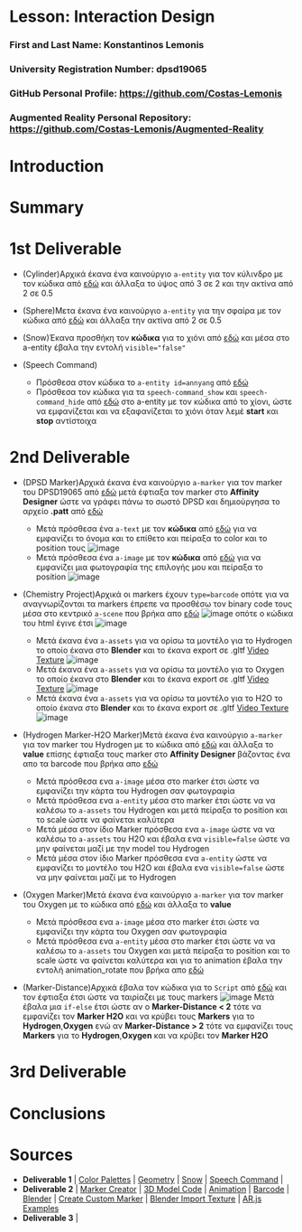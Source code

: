 # Lesson: Interaction Design

### First and Last Name: Konstantinos Lemonis
### University Registration Number: dpsd19065
### GitHub Personal Profile: https://github.com/Costas-Lemonis
### Augmented Reality Personal Repository: https://github.com/Costas-Lemonis/Augmented-Reality

# Introduction

# Summary


# 1st Deliverable
- (Cylinder)Αρχικά έκανα ένα καινούργιο `a-entity` για τον κύλινδρο με τον κώδικα από [εδώ](https://aframe.io/docs/1.3.0/components/geometry.html#cylinder) και άλλαξα το ύψος από 3 σε 2 και την ακτίνα από 2 σε 0.5

- (Sphere)Μετα έκανα ένα καινούργιο `a-entity` για την σφαίρα με τον κώδικα από [εδώ](https://aframe.io/docs/1.3.0/components/geometry.html#cylinder) και άλλαξα την ακτίνα από 2 σε 0.5

- (Snow)Έκανα προσθήκη τον **κώδικα** για το χιόνι από [εδώ](https://www.npmjs.com/package/aframe-particle-system-component) και μέσα στο a-entity έβαλα την εντολή `visible="false"` 
- (Speech Command)
  - Πρόσθεσα στον κώδικα το `a-entity id=annyang` από [εδώ](https://www.npmjs.com/package/aframe-speech-command-component)
  - Πρόσθεσα τον κώδικα για τα `speech-command_show` και `speech-command_hide` από [εδώ](https://www.npmjs.com/package/aframe-speech-command-component) στο a-entity με τον κώδικα από το χίονι, ώστε να εμφανίζεται και να εξαφανίζεται το χιόνι όταν λεμέ **start** και **stop** αντίστοιχα

# 2nd Deliverable
- (DPSD Marker)Αρχικά έκανα ένα καινούργιο `a-marker` για τον marker του DPSD19065 από [εδώ](https://www.oodlestechnologies.com/blogs/how-to-create-your-own-marker-for-ar-js/) μετά έφτιαξα τον marker στο **Affinity Designer** ώστε να γράφει πάνω το σωστό DPSD και δημιούργησα το αρχείο **.patt** από [εδώ](https://jeromeetienne.github.io/AR.js/three.js/examples/marker-training/examples/generator.html) 
  - Μετά πρόσθεσα ένα `a-text` με τον **κώδικα** από [εδώ](https://levelup.gitconnected.com/simple-augmented-reality-ar-integration-with-a-frame-f625e9dc66b8) για να εμφανίζει το όνομα και το επίθετο και πείραξα το color και το position τους ![image](https://user-images.githubusercontent.com/100446886/168032754-19bbd3fe-7b13-4750-8e40-2b64cf18ca03.png)
  - Μετά πρόσθεσα ένα `a-image` με τον **κώδικα** από [εδώ](https://levelup.gitconnected.com/simple-augmented-reality-ar-integration-with-a-frame-f625e9dc66b8) για να εμφανίζει μια φωτογραφία της επιλογής μου και πείραξα το position ![image](https://user-images.githubusercontent.com/100446886/168034010-0028a7b6-0962-4d90-8389-cf3c874b760d.png)
- (Chemistry Project)Αρχικά οι markers έχουν `type=barcode` οπότε για να αναγνωρίζονται τα markers έπρεπε να προσθέσω τον binary code τους μέσα στο κεντρικό `a-scene` που βρήκα απο [εδώ](https://aframe.io/blog/arjs/) ![image](https://user-images.githubusercontent.com/100446886/168039775-f7419996-ef93-4b45-96de-d49c0ce3f363.png) οπότε ο κώδικα του html έγινε έτσι ![image](https://user-images.githubusercontent.com/100446886/168040674-dc1e8d65-d649-455e-809d-b985f233fe7e.png)
  - Μετά έκανα ένα `a-assets` για να ορίσω τα μοντέλο για το Hydrogen το οποίο έκανα στο **Blender** και το έκανα export σε .gltf [Video Texture](https://www.youtube.com/watch?v=r5YNJghc81U) ![image](https://user-images.githubusercontent.com/100446886/168044763-25343cc1-88c0-4fd1-9f50-7554506e2c5b.png)
  - Μετά έκανα ένα `a-assets` για να ορίσω τα μοντέλο για το Oxygen το οποίο έκανα στο **Blender** και το έκανα export σε .gltf [Video Texture](https://www.youtube.com/watch?v=r5YNJghc81U) ![image](https://user-images.githubusercontent.com/100446886/168046044-c8274f39-8baa-43d1-8cc4-60338e2ed8e1.png)
  - Μετά έκανα ένα `a-assets` για να ορίσω τα μοντέλο για το H2O το οποίο έκανα στο **Blender** και το έκανα export σε .gltf [Video Texture](https://www.youtube.com/watch?v=r5YNJghc81U) ![image](https://user-images.githubusercontent.com/100446886/168046173-950ac754-ac01-42e4-968c-d27f1c2a3fdc.png)

 - (Hydrogen Marker-H2O Marker)Μετά έκανα ένα καινούργιο `a-marker` για τον marker του Hydrogen με το κώδικα από [εδώ](https://aframe.io/blog/arjs/) και άλλαξα το **value** επίσης έφτιαξα τους marker στο **Affinity Designer** βάζοντας ένα απο τα barcode που βρήκα απο [εδώ](https://github.com/nicolocarpignoli/artoolkit-barcode-markers-collection)
   - Μετά πρόσθεσα ενα `a-image` μέσα στο marker έτσι ώστε να εμφανίζει την κάρτα του Hydrogen σαν φωτογραφία
   - Μετά πρόσθεσα ενα `a-entity` μέσα στο marker έτσι ώστε να να καλέσω το `a-assets` του Hydrogen και μετά πείραξα το position και το scale ώστε να φαίνεται καλύτερα
   - Μετά μέσα στον ίδιο Marker πρόσθεσα ενα `a-image` ώστε να να καλέσω το `a-assets` του H2O και έβαλα ενα `visible=false` ώστε να μην φαίνεται μαζί με την model του Hydrogen
   - Μετά μέσα στον ίδιο Marker πρόσθεσα ενα `a-entity` ώστε να εμφανίζει το μοντέλο του H2O και έβαλα ενα `visible=false` ώστε να μην φαίνεται μαζί με το Hydrogen

- (Oxygen Marker)Μετά έκανα ένα καινούργιο `a-marker` για τον marker του Oxygen με το κώδικα από [εδώ](https://aframe.io/blog/arjs/) και άλλαξα το **value**
   - Μετά πρόσθεσα ενα `a-image` μέσα στο marker έτσι ώστε να εμφανίζει την κάρτα του Oxygen σαν φωτογραφία
   - Μετά πρόσθεσα ενα `a-entity` μέσα στο marker έτσι ώστε να να καλέσω το `a-assets` του Oxygen και μετά πείραξα το position και το scale ώστε να φαίνεται καλύτερα και για το animation έβαλα την εντολή animation_rotate που βρήκα απο [εδώ](https://stemkoski.github.io/AR.js-examples/index.html)

- (Marker-Distance)Αρχικά έβαλα τον κώδικα για το `Script` από [εδώ](https://stackoverflow.com/questions/61239107/how-to-get-marker-position-x-y-ar-js)  και τον έφτιαξα έτσι ώστε να ταιρίαζει με τους markers ![image](https://user-images.githubusercontent.com/100446886/168085409-b152e9d7-db3f-4461-a633-b079635c9a56.png) Μετά έβαλα μια `if-else` έτσι ώστε αν ο **Marker-Distance < 2** τότε να εμφανίζει τον **Marker H2O** και να κρύβει τους **Markers** για το **Hydrogen**,**Oxygen** ενώ αν **Marker-Distance > 2** τότε να εμφανίζει τους **Markers** για το **Hydrogen**,**Oxygen** και να κρύβει τον **Marker H2O**

# 3rd Deliverable 


# Conclusions


# Sources
- **Deliverable 1** | [Color Palettes](https://coolors.co/083d77-ebebd3-f4d35e-ee964b-f95738) | [Geometry](https://aframe.io/docs/1.3.0/components/geometry.html#cylinder#) | [Snow](https://www.npmjs.com/package/aframe-particle-system-component) | [Speech Command](https://www.npmjs.com/package/aframe-speech-command-component) | 
- **Deliverable 2** | [Marker Creator](https://jeromeetienne.github.io/AR.js/three.js/examples/marker-training/examples/generator.html) | [3D Model Code](https://stemkoski.github.io/AR.js-examples/index.html) | [Animation](https://stemkoski.github.io/AR.js-examples/index.html) | [Barcode](https://github.com/nicolocarpignoli/artoolkit-barcode-markers-collection) | [Blender](https://www.blender.org/) | [Create Custom Marker](https://www.oodlestechnologies.com/blogs/how-to-create-your-own-marker-for-ar-js/) | [Blender Import Texture](https://www.youtube.com/watch?v=r5YNJghc81U) | [AR.js Examples](https://stemkoski.github.io/AR.js-examples/index.html)
- **Deliverable 3** |
